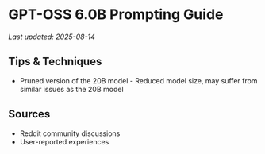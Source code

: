 # GPT-OSS 6.0B Prompting Guide

*Last updated: 2025-08-14*

## Tips & Techniques

- Pruned version of the 20B model - Reduced model size, may suffer from similar issues as the 20B model

## Sources

- Reddit community discussions
- User-reported experiences
